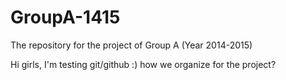 GroupA-1415
===========

The repository for the project of Group A (Year 2014-2015)

Hi girls, I'm testing git/github :) how we organize for the project? 

